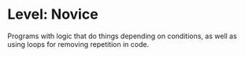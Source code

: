 # Level: Novice

Programs with logic that do things depending on conditions,
as well as using loops for removing repetition in code.

